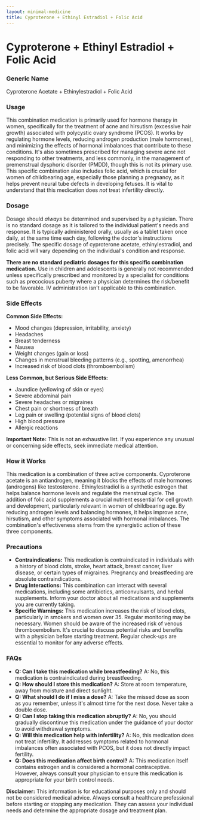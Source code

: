 ```yaml
---
layout: minimal-medicine
title: Cyproterone + Ethinyl Estradiol + Folic Acid
---
```


# Cyproterone + Ethinyl Estradiol + Folic Acid
### Generic Name
Cyproterone Acetate + Ethinylestradiol + Folic Acid

### Usage

This combination medication is primarily used for hormone therapy in women, specifically for the treatment of acne and hirsutism (excessive hair growth) associated with polycystic ovary syndrome (PCOS).  It works by regulating hormone levels, reducing androgen production (male hormones), and minimizing the effects of hormonal imbalances that contribute to these conditions.  It's also sometimes prescribed for managing severe acne not responding to other treatments, and less commonly, in the management of premenstrual dysphoric disorder (PMDD), though this is not its primary use.  This specific combination also includes folic acid, which is crucial for women of childbearing age, especially those planning a pregnancy, as it helps prevent neural tube defects in developing fetuses. It is vital to understand that this medication does *not* treat infertility directly.

### Dosage

Dosage should *always* be determined and supervised by a physician.  There is no standard dosage as it is tailored to the individual patient's needs and response.  It is typically administered orally, usually as a tablet taken once daily, at the same time each day, following the doctor's instructions precisely.  The specific dosage of cyproterone acetate, ethinylestradiol, and folic acid will vary depending on the individual's condition and response.

**There are no standard pediatric dosages for this specific combination medication.** Use in children and adolescents is generally not recommended unless specifically prescribed and monitored by a specialist for conditions such as precocious puberty where a physician determines the risk/benefit to be favorable. IV administration isn't applicable to this combination.


### Side Effects

**Common Side Effects:**

* Mood changes (depression, irritability, anxiety)
* Headaches
* Breast tenderness
* Nausea
* Weight changes (gain or loss)
* Changes in menstrual bleeding patterns (e.g., spotting, amenorrhea)
* Increased risk of blood clots (thromboembolism)

**Less Common, but Serious Side Effects:**

* Jaundice (yellowing of skin or eyes)
* Severe abdominal pain
* Severe headaches or migraines
* Chest pain or shortness of breath
* Leg pain or swelling (potential signs of blood clots)
* High blood pressure
* Allergic reactions

**Important Note:**  This is not an exhaustive list. If you experience any unusual or concerning side effects, seek immediate medical attention.


### How it Works

This medication is a combination of three active components. Cyproterone acetate is an antiandrogen, meaning it blocks the effects of male hormones (androgens) like testosterone. Ethinylestradiol is a synthetic estrogen that helps balance hormone levels and regulate the menstrual cycle. The addition of folic acid supplements a crucial nutrient essential for cell growth and development, particularly relevant in women of childbearing age. By reducing androgen levels and balancing hormones, it helps improve acne, hirsutism, and other symptoms associated with hormonal imbalances.  The combination's effectiveness stems from the synergistic action of these three components.

### Precautions

* **Contraindications:** This medication is contraindicated in individuals with a history of blood clots, stroke, heart attack, breast cancer, liver disease, or certain types of migraines. Pregnancy and breastfeeding are absolute contraindications.
* **Drug Interactions:** This combination can interact with several medications, including some antibiotics, anticonvulsants, and herbal supplements.  Inform your doctor about all medications and supplements you are currently taking.
* **Specific Warnings:**  This medication increases the risk of blood clots, particularly in smokers and women over 35.  Regular monitoring may be necessary.  Women should be aware of the increased risk of venous thromboembolism.  It's crucial to discuss potential risks and benefits with a physician before starting treatment.  Regular check-ups are essential to monitor for any adverse effects.


### FAQs

* **Q: Can I take this medication while breastfeeding?**  A: No, this medication is contraindicated during breastfeeding.
* **Q: How should I store this medication?** A: Store at room temperature, away from moisture and direct sunlight.
* **Q: What should I do if I miss a dose?** A: Take the missed dose as soon as you remember, unless it's almost time for the next dose. Never take a double dose.
* **Q: Can I stop taking this medication abruptly?** A: No, you should gradually discontinue this medication under the guidance of your doctor to avoid withdrawal symptoms.
* **Q:  Will this medication help with infertility?** A: No, this medication does not treat infertility. It addresses symptoms related to hormonal imbalances often associated with PCOS, but it does not directly impact fertility.
* **Q:  Does this medication affect birth control?** A:  This medication itself contains estrogen and is considered a hormonal contraceptive.  However, always consult your physician to ensure this medication is appropriate for your birth control needs.


**Disclaimer:** This information is for educational purposes only and should not be considered medical advice. Always consult a healthcare professional before starting or stopping any medication.  They can assess your individual needs and determine the appropriate dosage and treatment plan.
